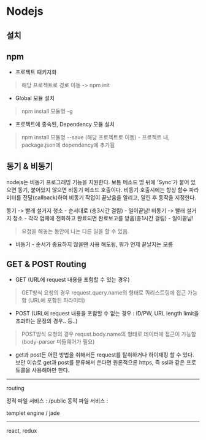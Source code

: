 # Nodejs

## 설치

## npm

- 프로젝트 패키지화
 > 해당 프로젝트로 경로 이동 -> npm init

- Global 모듈 설치
 > npm install 모듈명 -g

- 프로젝트에 종속된, Dependency 모듈 설치
 > npm install 모듈명 --save (해당 프로젝트로 이동) - 프로젝트 내, package.json에 dependency에 추가됨

## 동기 & 비동기

nodejs는 비동기 프로그래밍 기능을 지원한다.
보통 메소드 명 뒤에 'Sync'가 붙어 있으면 동기, 붙어있지 않으면 비동기 메소드 호출이다.
비동기 호출시에는 항상 함수 파라미터를 전달(callback)하여 비동기 작업이 끝났음을 알리고, 알린 후 동작을 지정한다.

동기 -> 빨래 설거지 청소 - 순서대로 (총3시간 걸림) - 일이끝남!
비동기 -> 빨래 설거지 청소 - 각각 업체에 전화하고 완료되면 완료보고를 받음(총1시간 걸림) - 일이끝남!
 > 요청을 해놓는 동안에 나는 다른 일을 할 수 있음.

* 비동기 - 순서가 중요하지 않을땐 사용 해도됨, 뭐가 언제 끝날지는 모름

## GET & POST Routing

- GET (URL에 request 내용을 포함할 수 있는 경우)
 > GET방식 요청의 경우 request.query.name의 형태로 쿼리스트링에 접근 가능함 (URL에 포함된 파라미터)

- POST (URL에 request 내용을 포함할 수 없는 경우 : ID/PW, URL length limit을 초과하는 문장의 경우.. 등..)
 > POST방식 요청의 경우 requst.body.name의 형태로 데이터에 접근이 가능함 (body-parser 미들웨어가 필요)

* get과 post든 어떤 방법을 취해서든 request를 탈취하거나 하이재킹 할 수 있다. 보안 이슈로 get과 post를 분류해서 쓴다면 원론적으론
https, 즉 ssl과 같은 프로토콜을 사용해야만 한다.

---
routing

정적 파일 서비스 : /public
동적 파일 서비스 :


templet engine / jade

------------------

react, redux
